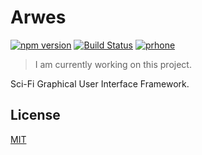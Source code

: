 # Arwes

[![npm version](https://badge.fury.io/js/arwes.svg)](https://badge.fury.io/js/arwes)
[![Build Status](https://travis-ci.org/romelperez/arwes.svg?branch=master)](https://travis-ci.org/romelperez/arwes)
[![prhone](https://img.shields.io/badge/prhone-project-1b38a9.svg)](http://romelperez.com)

> I am currently working on this project.

Sci-Fi Graphical User Interface Framework.

## License

[MIT](./LICENSE)

